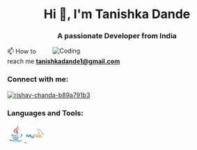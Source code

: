 <h1 align="center">Hi 👋, I'm Tanishka Dande</h1>
<h3 align="center">A passionate Developer from India</h3>
<img align="right" alt="Coding" width="400" src="https://dribbble.com/shots/11142691-Girl-with-a-laptop-Illustration">

📫 How to reach me **tanishkadande1@gmail.com**

<h3 align="left">Connect with me:</h3>
<p align="left">
<a href="https://www.linkedin.com/in/tanishka-dande-60557a261/" target="blank"><img align="center" src="https://raw.githubusercontent.com/rahuldkjain/github-profile-readme-generator/master/src/images/icons/Social/linked-in-alt.svg" alt="rishav-chanda-b89a791b3" height="30" width="40" /></a>

<h3 align="left">Languages and Tools:</h3>
<a href="https://www.java.com" target="_blank" rel="noreferrer"> <img src="https://raw.githubusercontent.com/devicons/devicon/master/icons/java/java-original.svg" alt="java" width="40" height="40"/> </a>
<a href="https://www.mysql.com/" target="_blank" rel="noreferrer"> <img src="https://raw.githubusercontent.com/devicons/devicon/master/icons/mysql/mysql-original-wordmark.svg" alt="mysql" width="40" height="40"/> </a>
  <!---
TanishkaDande02/TanishkaDande02 is a ✨ special ✨ repository because its `README.md` (this file) appears on your GitHub profile.
You can click the Preview link to take a look at your changes.
--->
